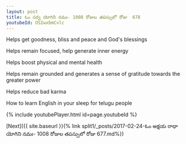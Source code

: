 ```yaml
---
layout: post
title: ఓం సర్వ యోగిని నమః- 1008 రోజుల తపస్సులో రోజు  678
youtubeId: OSIwxbmCvlc
---
```

 
 
Helps get goodness, bliss and peace and God's blessings
 
Helps remain focused, help generate inner energy 
 
Helps boost physical and mental health 
 
Helps remain grounded and generates a sense of gratitude towards the greater power 
 
Helps reduce bad karma
 
How to learn English in your sleep for telugu people
 
 
 
 


{% include youtubePlayer.html id=page.youtubeId %}
 
[Next]({{ site.baseurl }}{% link split1/_posts/2017-02-24-ఓం అక్షయ రాధా యోగిని నమః- 1008 రోజుల తపస్సులో రోజు  677.md%})
 

